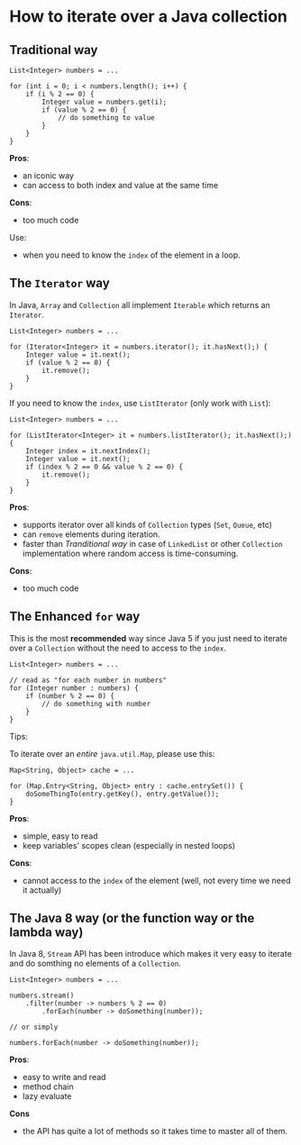 # How to iterate over a Java collection

## Traditional way

```
List<Integer> numbers = ...

for (int i = 0; i < numbers.length(); i++) {
    if (i % 2 == 0) {
        Integer value = numbers.get(i);
        if (value % 2 == 0) {
            // do something to value
        }
    }
}
```

**Pros**:
- an iconic way
- can access to both index and value at the same time

**Cons**:
- too much code

Use:
- when you need to know the `index` of the element in a loop.


## The `Iterator` way

In Java, `Array` and `Collection` all implement `Iterable` which returns an `Iterator`.

```
List<Integer> numbers = ...

for (Iterator<Integer> it = numbers.iterator(); it.hasNext();) {
    Integer value = it.next();
    if (value % 2 == 0) {
        it.remove();
    }
}
```

If you need to know the `index`, use `ListIterator` (only work with `List`):

```
List<Integer> numbers = ...

for (ListIterator<Integer> it = numbers.listIterator(); it.hasNext();) {
    Integer index = it.nextIndex();
    Integer value = it.next();
    if (index % 2 == 0 && value % 2 == 0) {
        it.remove();
    }
}
```

**Pros**:
- supports iterator over all kinds of `Collection` types (`Set`, `Queue`, etc)
- can `remove` elements during iteration.
- faster than *Tranditional way* in case of `LinkedList` or other `Collection` implementation where random access is time-consuming.

**Cons**:
- too much code

## The Enhanced `for` way

This is the most **recommended** way since Java 5 if you just need to iterate over a `Collection` without the need to access to the `index`.

```
List<Integer> numbers = ...

// read as "for each number in numbers"
for (Integer number : numbers) {
    if (number % 2 == 0) {
        // do something with number
    }
}
```

Tips:

To iterate over an _entire_ `java.util.Map`, please use this:

```
Map<String, Object> cache = ...

for (Map.Entry<String, Object> entry : cache.entrySet()) {
    doSomeThingTo(entry.getKey(), entry.getValue());
}

```

**Pros**:
- simple, easy to read
- keep variables' scopes clean (especially in nested loops)

**Cons**:
- cannot access to the `index` of the element (well, not every time we need it actually)

## The Java 8 way (or the function way or the lambda way)

In Java 8, `Stream` API has been introduce which makes it very easy to iterate and do somthing no elements of a `Collection`.

```
List<Integer> numbers = ...

numbers.stream()
    .filter(number -> numbers % 2 == 0)
        .forEach(number -> doSomething(number));

// or simply

numbers.forEach(number -> doSomething(number));
```

**Pros**:
- easy to write and read
- method chain
- lazy evaluate

**Cons**
- the API has quite a lot of methods so it takes time to master all of them.
